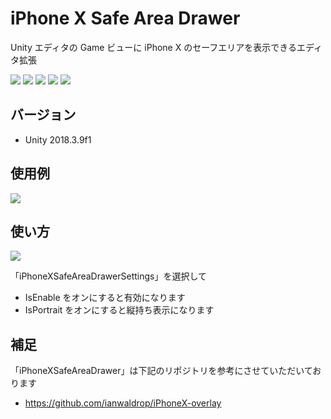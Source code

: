 # iPhone X Safe Area Drawer

Unity エディタの Game ビューに iPhone X のセーフエリアを表示できるエディタ拡張

[![](https://img.shields.io/github/release/baba-s/iPhoneXSafeAreaDrawer.svg?label=latest%20version)](https://github.com/baba-s/iPhoneXSafeAreaDrawer/releases)
[![](https://img.shields.io/github/release-date/baba-s/iPhoneXSafeAreaDrawer.svg)](https://github.com/baba-s/iPhoneXSafeAreaDrawer/releases)
![](https://img.shields.io/badge/Unity-2018.3%2B-red.svg)
![](https://img.shields.io/badge/.NET-4.x-orange.svg)
[![](https://img.shields.io/github/license/baba-s/iPhoneXSafeAreaDrawer.svg)](https://github.com/baba-s/iPhoneXSafeAreaDrawer/blob/master/LICENSE)

## バージョン

- Unity 2018.3.9f1

## 使用例

![](https://cdn-ak.f.st-hatena.com/images/fotolife/b/baba_s/20190327/20190327124607.png)

## 使い方

![](https://cdn-ak.f.st-hatena.com/images/fotolife/b/baba_s/20190327/20190327124444.png)

「iPhoneXSafeAreaDrawerSettings」を選択して  

- IsEnable をオンにすると有効になります  
- IsPortrait をオンにすると縦持ち表示になります  

## 補足

「iPhoneXSafeAreaDrawer」は下記のリポジトリを参考にさせていただいております  

- https://github.com/ianwaldrop/iPhoneX-overlay